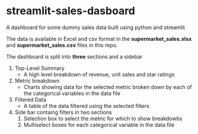 # streamlit-sales-dasboard
A dashboard for some dummy sales data built using python and streamlit

The data is available in Excel and csv format in the **supermarket_sales.xlsx** and **supermarket_sales.csv** files in this repo.

The dashboard is split into **three** sections and a sidebar

1. Top-Level Summary
    * A high level breakdown of revenue, unit sales and star ratings
2. Metric breakdown
    * Charts showing data for the selected metric broken down by each of the categorical variables in the data file
3. Filtered Data
    * A table of the data filtered using the selected filters
4. Side bar containg filters in two sections
    1. Selection box to select the metric for which to show breakdowbs
    2. Multiselect boxes for each categorical variable in the data file